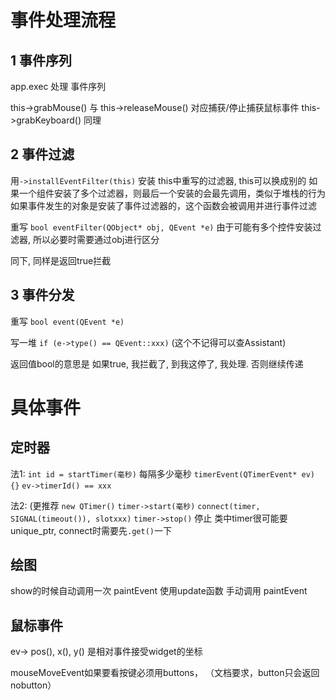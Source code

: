 # 事件处理流程
## 1 事件序列
app.exec 处理 事件序列

this->grabMouse() 与 this->releaseMouse() 对应捕获/停止捕获鼠标事件
this->grabKeyboard() 同理

## 2 事件过滤
用`->installEventFilter(this)` 安装 this中重写的过滤器, this可以换成别的
如果一个组件安装了多个过滤器，则最后一个安装的会最先调用，类似于堆栈的行为
如果事件发生的对象是安装了事件过滤器的，这个函数会被调用并进行事件过滤

重写 `bool eventFilter(QObject* obj, QEvent *e)` 
由于可能有多个控件安装过滤器, 所以必要时需要通过obj进行区分

同下, 同样是返回true拦截

## 3 事件分发
重写 `bool event(QEvent *e)` 

写一堆 `if (e->type() == QEvent::xxx)` (这个不记得可以查Assistant)

返回值bool的意思是 如果true, 我拦截了, 到我这停了, 我处理. 否则继续传递

# 具体事件
## 定时器
法1:
`int id = startTimer(毫秒)` 每隔多少毫秒
`timerEvent(QTimerEvent* ev) {}`
`ev->timerId() == xxx`

法2: (更推荐
`new QTimer()`
`timer->start(毫秒)`
`connect(timer, SIGNAL(timeout()), slotxxx)`
`timer->stop()` 停止
类中timer很可能要unique_ptr, connect时需要先`.get()`一下

## 绘图
show的时候自动调用一次 paintEvent
使用update函数 手动调用 paintEvent

## 鼠标事件
ev-> pos(), x(), y() 是相对事件接受widget的坐标

mouseMoveEvent如果要看按键必须用buttons， （文档要求，button只会返回nobutton）